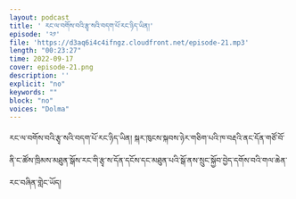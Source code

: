 ```yaml
---
layout: podcast
title: ' རང་ལ་བགོས་བའི་རྩྭ་སའི་བདག་པོ་རང་ཉིད་ཡིན།'
episode: '༢༡'
file: 'https://d3aq6i4c4ifngz.cloudfront.net/episode-21.mp3'
length: "00:23:27"
time: 2022-09-17
cover: episode-21.png
description: ''
explicit: "no"
keywords: ""
block: "no"
voices: "Dolma"
---
```


 རང་ལ་བགོས་བའི་རྩྭ་སའི་བདག་པོ་རང་ཉིད་ཡིན། སྐར་ཁུངས་སྐབས་ཉེར་གཅིག་པའི་ཁ་བརྡའི་ནང་དོན་གཙོ་བོ་ནི་ང་ཚོས་ཁྲིམས་མཐུན་སྒོས་རང་གི་རྩྭ་ས་དོན་དངོས་དང་མཐུན་པའི་སྒོ་ནས་སྲུང་སྐྱོབ་བྱེད་དགོས་བའི་གལ་ཆེན་རང་བཞིན་གླེང་ཡོད།


 